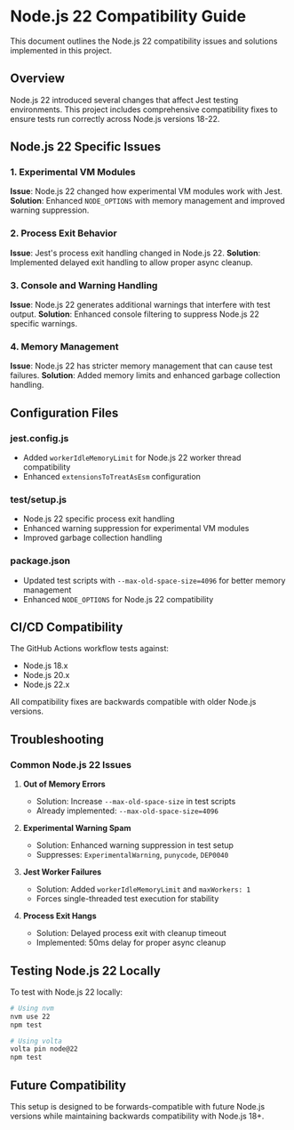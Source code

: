 # Node.js 22 Compatibility Guide

This document outlines the Node.js 22 compatibility issues and solutions implemented in this project.

## Overview

Node.js 22 introduced several changes that affect Jest testing environments. This project includes comprehensive compatibility fixes to ensure tests run correctly across Node.js versions 18-22.

## Node.js 22 Specific Issues

### 1. Experimental VM Modules

**Issue**: Node.js 22 changed how experimental VM modules work with Jest.
**Solution**: Enhanced `NODE_OPTIONS` with memory management and improved warning suppression.

### 2. Process Exit Behavior

**Issue**: Jest's process exit handling changed in Node.js 22.
**Solution**: Implemented delayed exit handling to allow proper async cleanup.

### 3. Console and Warning Handling

**Issue**: Node.js 22 generates additional warnings that interfere with test output.
**Solution**: Enhanced console filtering to suppress Node.js 22 specific warnings.

### 4. Memory Management

**Issue**: Node.js 22 has stricter memory management that can cause test failures.
**Solution**: Added memory limits and enhanced garbage collection handling.

## Configuration Files

### jest.config.js
- Added `workerIdleMemoryLimit` for Node.js 22 worker thread compatibility
- Enhanced `extensionsToTreatAsEsm` configuration

### test/setup.js
- Node.js 22 specific process exit handling
- Enhanced warning suppression for experimental VM modules
- Improved garbage collection handling

### package.json
- Updated test scripts with `--max-old-space-size=4096` for better memory management
- Enhanced `NODE_OPTIONS` for Node.js 22 compatibility

## CI/CD Compatibility

The GitHub Actions workflow tests against:
- Node.js 18.x
- Node.js 20.x  
- Node.js 22.x

All compatibility fixes are backwards compatible with older Node.js versions.

## Troubleshooting

### Common Node.js 22 Issues

1. **Out of Memory Errors**
   - Solution: Increase `--max-old-space-size` in test scripts
   - Already implemented: `--max-old-space-size=4096`

2. **Experimental Warning Spam**
   - Solution: Enhanced warning suppression in test setup
   - Suppresses: `ExperimentalWarning`, `punycode`, `DEP0040`

3. **Jest Worker Failures**
   - Solution: Added `workerIdleMemoryLimit` and `maxWorkers: 1`
   - Forces single-threaded test execution for stability

4. **Process Exit Hangs**
   - Solution: Delayed process exit with cleanup timeout
   - Implemented: 50ms delay for proper async cleanup

## Testing Node.js 22 Locally

To test with Node.js 22 locally:

```bash
# Using nvm
nvm use 22
npm test

# Using volta
volta pin node@22
npm test
```

## Future Compatibility

This setup is designed to be forwards-compatible with future Node.js versions while maintaining backwards compatibility with Node.js 18+.
